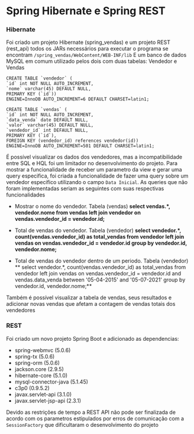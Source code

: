 <h1> Spring Hibernate e Spring REST </h1>

### Hibernate

Foi criado um projeto Hibernate (spring_vendas) e um projeto REST (rest_api)
todos os JARs necessários para executar o programa se encontram `/spring_vendas/WebContent/WEB-INF/lib`
E um banco de dados MySQL em comum utilizado pelos dois com duas tabelas: Vendedor e Vendas

```
CREATE TABLE `vendedor` (
`id` int NOT NULL AUTO_INCREMENT,
`nome` varchar(45) DEFAULT NULL,
PRIMARY KEY (`id`))
ENGINE=InnoDB AUTO_INCREMENT=6 DEFAULT CHARSET=latin1;
```

```
CREATE TABLE `vendas` (
`id` int NOT NULL AUTO_INCREMENT,
`data_venda` date DEFAULT NULL,
`valor` varchar(45) DEFAULT NULL,
`vendedor_id` int DEFAULT NULL,
PRIMARY KEY (`id`),
FOREIGN KEY (vendedor_id) references vendedor(id))
ENGINE=InnoDB AUTO_INCREMENT=501 DEFAULT CHARSET=latin1;
```

É possível visualizar os dados dos vendedores, mas a incompatibilidade entre SQL e HQL foi um limitador no desenvolvimento do projeto.
Para mostrar a funcionalidade de receber um parametro da view e gerar uma query especifica, foi criada a funcionalidade de fazer uma query
sobre um vendedor especifico utilizando o campo `Data Inicial`. As queries que não foram implementadas seriam as seguintes com suas respectivas funcionalidades

- Mostrar o nome do vendedor. Tabela (vendas) 
**select vendas.*, vendedor.nome from vendas left join vendedor on vendas.vendedor_id = vendedor.id;**

- Total de vendas do vendedor. Tabela (vendedor) 
**select vendedor.*, count(vendas.vendedor_id) as total_vendas from vendedor left join vendas on vendas.vendedor_id = vendedor.id 
group by vendedor.id, vendedor.nome;**

- Total de vendas do vendedor dentro de um periodo. Tabela (vendedor)
** select vendedor.*, count(vendas.vendedor_id) as total_vendas from vendedor
left join vendas on vendas.vendedor_id = vendedor.id and vendas.data_venda between '05-04-2015' and '05-07-2021'
group by vendedor.id, vendedor.nome;**

Também é possível visualizar a tabela de vendas, seus resultados e adicionar novas vendas que afetam a contagem de vendas totais dos vendedores

### REST 

Foi criado um novo projeto Spring Boot e adicionado as dependencias:

- spring-webmvc (5.0.6)
- spring-tx (5.0.6)
- spring-orm (5.0.6)
- jackson.core (2.9.5)
- hibernate-core (5.1.0)
- mysql-connector-java (5.1.45)
- c3p0 (0.9.5.2)
- javax.servlet-api (3.1.0)
- javax.servlet-jsp-api (2.3.1)

Devido as restrições de tempo a REST API não pode ser finalizada de acordo com os parametros
estipulados por erros de comunicação com a `SessionFactory` que dificultaram o desenvolvimento do projeto
